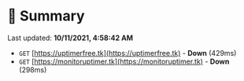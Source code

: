 # 📖 Summary
Last updated: **10/11/2021, 4:58:42 AM**

- `GET` [https://uptimerfree.tk](https://uptimerfree.tk) - **Down** (429ms)
- `GET` [https://monitoruptimer.tk](https://monitoruptimer.tk) - **Down** (298ms)
